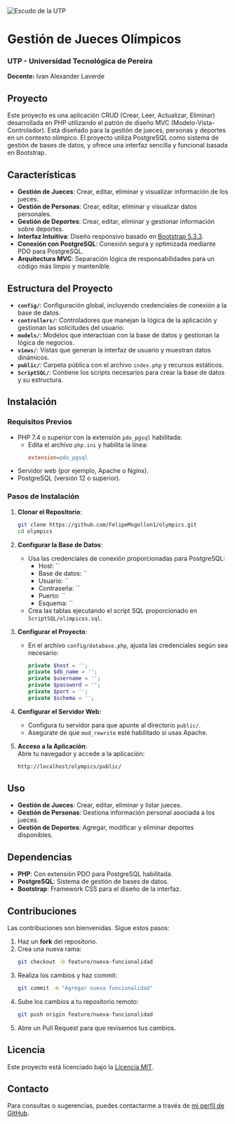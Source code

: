 
![Escudo de la UTP](https://www.utp.edu.co/assets/img/escudos/identificadorNew.png)

# Gestión de Jueces Olímpicos
### UTP - Universidad Tecnológica de Pereira

**Docente:** Ivan Alexander Laverde

## Proyecto

Este proyecto es una aplicación CRUD (Crear, Leer, Actualizar, Eliminar) desarrollada en PHP utilizando el patrón de diseño MVC (Modelo-Vista-Controlador). Está diseñado para la gestión de jueces, personas y deportes en un contexto olímpico. El proyecto utiliza PostgreSQL como sistema de gestión de bases de datos, y ofrece una interfaz sencilla y funcional basada en Bootstrap.

## Características

- **Gestión de Jueces**: Crear, editar, eliminar y visualizar información de los jueces.
- **Gestión de Personas**: Crear, editar, eliminar y visualizar datos personales.
- **Gestión de Deportes**: Crear, editar, eliminar y gestionar información sobre deportes.
- **Interfaz Intuitiva**: Diseño responsivo basado en [Bootstrap 5.3.3](https://getbootstrap.com/).
- **Conexión con PostgreSQL**: Conexión segura y optimizada mediante PDO para PostgreSQL.
- **Arquitectura MVC**: Separación lógica de responsabilidades para un código más limpio y mantenible.

## Estructura del Proyecto

- **`config/`**: Configuración global, incluyendo credenciales de conexión a la base de datos.
- **`controllers/`**: Controladores que manejan la lógica de la aplicación y gestionan las solicitudes del usuario.
- **`models/`**: Modelos que interactúan con la base de datos y gestionan la lógica de negocios.
- **`views/`**: Vistas que generan la interfaz de usuario y muestran datos dinámicos.
- **`public/`**: Carpeta pública con el archivo `index.php` y recursos estáticos.
- **`ScriptSQL/`**: Contiene los scripts necesarios para crear la base de datos y su estructura.

## Instalación

### Requisitos Previos

- PHP 7.4 o superior con la extensión `pdo_pgsql` habilitada:
    - Edita el archivo `php.ini` y habilita la línea:
      ```ini
      extension=pdo_pgsql
      ```  
- Servidor web (por ejemplo, Apache o Nginx).
- PostgreSQL (versión 12 o superior).

### Pasos de Instalación

1. **Clonar el Repositorio**:
   ```bash
   git clone https://github.com/FelipeMogollon1/olympics.git
   cd olympics
   ```  

2. **Configurar la Base de Datos**:
    - Usa las credenciales de conexión proporcionadas para PostgreSQL:
        - Host: ``
        - Base de datos: ``
        - Usuario: ``
        - Contraseña: ``
        - Puerto: ``
        - Esquema: ``
    - Crea las tablas ejecutando el script SQL proporcionado en `ScriptSQL/olimpicos.sql`.

3. **Configurar el Proyecto**:
    - En el archivo `config/database.php`, ajusta las credenciales según sea necesario:
      ```php
      private $host = '';
      private $db_name = '';
      private $username = '';
      private $password = '';
      private $port = '';
      private $schema = '';
      ```  

4. **Configurar el Servidor Web**:
    - Configura tu servidor para que apunte al directorio `public/`.
    - Asegúrate de que `mod_rewrite` esté habilitado si usas Apache.

5. **Acceso a la Aplicación**:  
   Abre tu navegador y accede a la aplicación:
   ```bash
   http://localhost/olympics/public/
   ```  

## Uso

- **Gestión de Jueces**: Crear, editar, eliminar y listar jueces.
- **Gestión de Personas**: Gestiona información personal asociada a los jueces.
- **Gestión de Deportes**: Agregar, modificar y eliminar deportes disponibles.

## Dependencias

- **PHP**: Con extensión PDO para PostgreSQL habilitada.
- **PostgreSQL**: Sistema de gestión de bases de datos.
- **Bootstrap**: Framework CSS para el diseño de la interfaz.

## Contribuciones

Las contribuciones son bienvenidas. Sigue estos pasos:

1. Haz un **fork** del repositorio.
2. Crea una nueva rama:
   ```bash
   git checkout -b feature/nueva-funcionalidad
   ```  
3. Realiza los cambios y haz commit:
   ```bash
   git commit -m "Agregar nueva funcionalidad"
   ```  
4. Sube los cambios a tu repositorio remoto:
   ```bash
   git push origin feature/nueva-funcionalidad
   ```  
5. Abre un Pull Request para que revisemos tus cambios.

## Licencia

Este proyecto está licenciado bajo la [Licencia MIT](LICENSE).

## Contacto

Para consultas o sugerencias, puedes contactarme a través de [mi perfil de GitHub](https://github.com/tu-usuario).  
